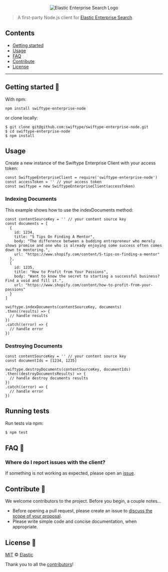<p align="center"><img src="https://github.com/swiftype/swiftype-enterprise-node/blob/master/logo-enterprise-search.png?raw=true" alt="Elastic Enterprise Search Logo"></p>

> A first-party Node.js client for [Elastic Enterprise Search](https://www.elastic.co/solutions/enterprise-search).

## Contents

+ [Getting started](#getting-started-)
+ [Usage](#usage)
+ [FAQ](#faq-)
+ [Contribute](#contribute-)
+ [License](#license-)

***

## Getting started 🐣

With npm:

    npm install swiftype-enterprise-node

or clone locally:

    $ git clone git@github.com:swiftype/swiftype-enterprise-node.git
    $ cd swiftype-enterprise-node
    $ npm install

## Usage

Create a new instance of the Swiftype Enterprise Client with your access token:

    const SwiftypeEnterpriseClient = require('swiftype-enterprise-node')
    const accessToken = '' // your access token
    const swiftype = new SwiftypeEnterpriseClient(accessToken)

### Indexing Documents

This example shows how to use the indexDocuments method:

    const contentSourceKey = '' // your content source key
    const documents = [
      {
        id: 1234,
        title: "5 Tips On Finding A Mentor",
        body: "The difference between a budding entrepreneur who merely shows promise and one who is already enjoying some success often comes down to mentoring.",
        url: "https://www.shopify.com/content/5-tips-on-finding-a-mentor"
      },
      {
        id: 1235,
        title: "How to Profit from Your Passions",
        body: "Want to know the secret to starting a successful business? Find a void and fill it.",
        url: "https://www.shopify.com/content/how-to-profit-from-your-passions"
      }
    ]

    swiftype.indexDocuments(contentSourceKey, documents)
    .then((results) => {
      // handle results
    })
    .catch((error) => {
      // handle error
    })

### Destroying Documents

    const contentSourceKey = '' // your content source key
    const documentIds = [1234, 1235]

    swiftype.destroyDocuments(contentSourceKey, documentIds)
    .then((destroyDocumentsResults) => {
      // handle destroy documents results
    })
    .catch((error) => {
      // handle error
    })


## Running tests

Run tests via npm:

```bash
$ npm test
```

## FAQ 🔮

### Where do I report issues with the client?

If something is not working as expected, please open an [issue](https://github.com/swiftype/swiftype-enterprise-node/issues/new).

## Contribute 🚀

We welcome contributors to the project. Before you begin, a couple notes...

+ Before opening a pull request, please create an issue to [discuss the scope of your proposal](https://github.com/swiftype/swiftype-enterprise-node/issues).
+ Please write simple code and concise documentation, when appropriate.

## License 📗

[MIT](https://github.com/swiftype/swiftype-enterprise-node/blob/master/LICENSE) © [Elastic](https://github.com/elastic)

Thank you to all the [contributors](https://github.com/swiftype/swiftype-enterprise-node/graphs/contributors)!
